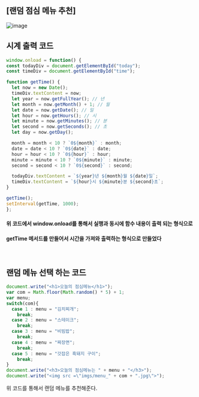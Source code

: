 ## [랜덤 점심 메뉴 추천]
![image](https://github.com/Qnd1101/lunch_menu_recommend/assets/107795830/7032f45c-1e73-4d21-a299-9af7d884b51c)

## 시계 출력 코드
```javascript
window.onload = function() {
const todayDiv = document.getElementById("today");
const timeDiv = document.getElementById("time");

function getTime() {
  let now = new Date();
  timeDiv.textContent = now;
  let year = now.getFullYear(); // 년
  let month = now.getMonth() + 1; // 월
  let date = now.getDate(); // 일
  let hour = now.getHours(); // 시
  let minute = now.getMinutes(); // 분
  let second = now.getSeconds(); // 초
  let day = now.getDay();

  month = month < 10 ? `0${month}` : month;
  date = date < 10 ? `0${date}` : date;
  hour = hour < 10 ? `0${hour}` : hour;
  minute = minute < 10 ? `0${minute}` : minute;
  second = second < 10 ? `0${second}` : second;

  todayDiv.textContent = `${year}년 ${month}월 ${date}일`;
  timeDiv.textContent = `${hour}시 ${minute}분 ${second}초`;
}

getTime();
setInterval(getTime, 1000);
};
```
#### 위 코드에서 window.onload를 통해서 실행과 동시에 함수 내용이 출력 되는 형식으로 
#### getTime 메서드를 만들어서 시간을 가져와 출력하는 형식으로 만들었다

<br>

## 랜덤 메뉴 선택 하는 코드
```javascript
document.write("<h1>오늘의 점심메뉴</h1>");
var com = Math.floor(Math.random() * 5) + 1;
var menu;
switch(com){
  case 1 : menu = "김치찌개";
    break;
  case 2 : menu = "스테이크";
    break;
  case 3 : menu = "비빔밥";
    break;
  case 4 : menu = "짜장면";
    break;
  case 5 : menu = "갓잡은 흑돼지 구이";
    break;
}
document.write("<h3>오늘의 점심메뉴는 " + menu + "</h3>");
document.write("<img src =\"imgs/menu_" + com + ".jpg\">");
```
위 코드를 통해서 랜덤 메뉴를 추천해준다.
